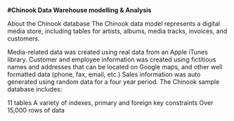 <b>#Chinook Data Warehouse modelling & Analysis</b>

About the Chinook database
The Chinook data model represents a digital media store, including tables for artists, albums, media tracks, invoices, and customers.

Media-related data was created using real data from an Apple iTunes library.
Customer and employee information was created using fictitious names and addresses that can be located on Google maps, and other well formatted data (phone, fax, email, etc.)
Sales information was auto generated using random data for a four year period.
The Chinook sample database includes:

11 tables
A variety of indexes, primary and foreign key constraints
Over 15,000 rows of data
